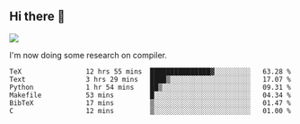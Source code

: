 


<!--
**liusy58/liusy58** is a ✨ _special_ ✨ repository because its `README.md` (this file) appears on your GitHub profile.

Here are some ideas to get you started:

- 🔭 I’m currently working on ...
- 🌱 I’m currently learning ...
- 👯 I’m looking to collaborate on ...
- 🤔 I’m looking for help with ...
- 💬 Ask me about ...
- 📫 How to reach me: ...
- 😄 Pronouns: ...
- ⚡ Fun fact: ...
-->
<!--
![](https://komarev.com/ghpvc/?username=liusy58&color=brightgreen&label=PROFILE+VIEWS)




- 🔭 I’m currently working on my .
- 📫 How to reach me:plz contact me by [email](liusy58@,ail2.sysu.edu.cn) or WeChat(LIUSIYU_58)
- 🏫 I'm an undergraduate in Sun-Yat-sen University majoring in the computer science. Expected to graduate in Spring 2021.
- 👯 I'm now interested in System such as OS, Compiler and Database. 
- 🤔 I’m looking for help with Database System.
-->

## Hi there 👋
![](https://komarev.com/ghpvc/?username=liusy58&color=brightgreen&label=PROFILE+VIEWS)



I'm now doing some research on compiler.



 <!--START_SECTION:waka-->

```text
TeX                12 hrs 55 mins  ███████████████▓░░░░░░░░░   63.28 %
Text               3 hrs 29 mins   ████▒░░░░░░░░░░░░░░░░░░░░   17.07 %
Python             1 hr 54 mins    ██▒░░░░░░░░░░░░░░░░░░░░░░   09.31 %
Makefile           53 mins         █░░░░░░░░░░░░░░░░░░░░░░░░   04.34 %
BibTeX             17 mins         ▒░░░░░░░░░░░░░░░░░░░░░░░░   01.47 %
C                  12 mins         ▒░░░░░░░░░░░░░░░░░░░░░░░░   01.00 %
```

<!--END_SECTION:waka-->
